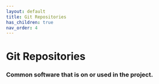 ```yaml
---
layout: default
title: Git Repositories
has_children: true
nav_order: 4
---
```


# Git Repositories
### Common software that is on or used in the project.


